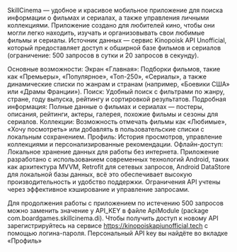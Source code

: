 SkillCinema — удобное и красивое мобильное приложение для поиска информации о фильмах и сериалах, а также управления личными коллекциями.
Приложение создано для любителей кино, чтобы они могли легко находить, изучать и организовывать свои любимые фильмы и сериалы.
Источник данных — сервис Kinopoisk API Unofficial, который предоставляет доступ к обширной базе фильмов и сериалов (ограничение: 500 запросов в сутки и 20 запросов в секунду).

Основные возможности:
Экран «Главная»: Подборки фильмов, такие как «Премьеры», «Популярное», «Топ-250», «Сериалы», а также динамические списки по жанрам и странам (например, «Боевики США» или «Драмы Франции»).
Поиск: Удобный поиск с фильтрами по жанру, стране, году выпуска, рейтингу и сортировкой результатов.
Подробная информация: Полные данные о фильмах и сериалах — постеры, описания, рейтинги, актеры, галерея, похожие фильмы и сезоны для сериалов.
Коллекции: Возможность отмечать фильмы как «Любимые», «Хочу посмотреть» или добавлять в пользовательские списки с локальным сохранением.
Профиль: История просмотров, управление коллекциями и персонализированные рекомендации.
Офлайн-доступ: Локальное хранение данных для работы без интернета.
Приложение разработано с использованием современных технологий Android, таких как архитектура MVVM, Retrofit для сетевых запросов, Android DataStore для локальной базы данных, всё это обеспечивает высокую производительность и удобство поддержки. 
Ограничения API учтены через эффективное кэширование и управление запросами.

Для продолжения работы с приложением по истечению 500 запросов можно заменить значение у API_KEY в файле ApiModule (package com.boardgames.skillcinema.di).
Чтобы получить доступ к новому API зарегистрируйтесь на сервисе https://kinopoiskapiunofficial.tech с помощью логина-пароля. Персональный API key вы найдёте во вкладке «Профиль»
